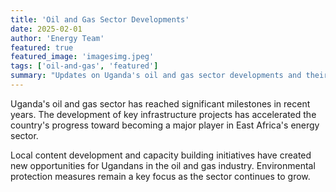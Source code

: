 ```yaml
---
title: 'Oil and Gas Sector Developments'
date: 2025-02-01
author: 'Energy Team'
featured: true
featured_image: 'imagesimg.jpeg'
tags: ['oil-and-gas', 'featured']
summary: "Updates on Uganda's oil and gas sector developments and their impact on the economy."
---
```


Uganda's oil and gas sector has reached significant milestones in recent years. The development of key infrastructure projects has accelerated the country's progress toward becoming a major player in East Africa's energy sector.

Local content development and capacity building initiatives have created new opportunities for Ugandans in the oil and gas industry. Environmental protection measures remain a key focus as the sector continues to grow.
